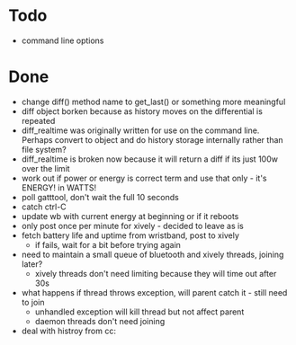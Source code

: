 # Todo

* command line options

# Done

* change diff() method name to get_last() or something more meaningful
* diff object borken because as history moves on the differential is repeated
* diff_realtime was originally written for use on the command line. Perhaps
 convert to object and do history storage internally rather than file system?
* diff_realtime is broken now because it will return a diff if its just 100w
 over the limit
* work out if power or energy is correct term and use that only - it's ENERGY!
 in WATTS!
* poll gatttool, don't wait the full 10 seconds
* catch ctrl-C
* update wb with current energy at beginning or if it reboots
* only post once per minute for xively - decided to leave as is
* fetch battery life and uptime from wristband, post to xively
    * if fails, wait for a bit before trying again
* need to maintain a small queue of bluetooth and xively threads, joining later?
    * xively threads don't need limiting because they will time out after 30s
* what happens if thread throws exception, will parent catch it - still need to
  join
    * unhandled exception will kill thread but not affect parent
    * daemon threads don't need joining
* deal with histroy from cc:

